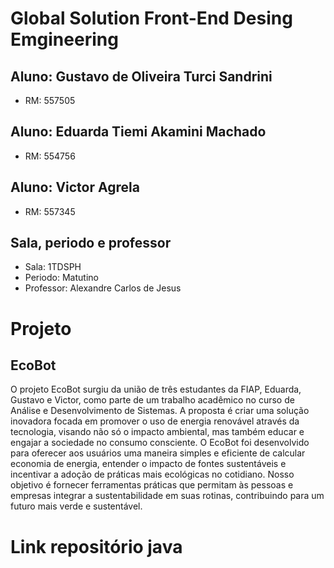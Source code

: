 # Global Solution Front-End Desing Emgineering

## Aluno: Gustavo de Oliveira Turci Sandrini
- RM: 557505
## Aluno: Eduarda Tiemi Akamini Machado
- RM: 554756
## Aluno: Victor Agrela
- RM: 557345
## Sala, periodo e professor
- Sala: 1TDSPH
- Periodo: Matutino
- Professor: Alexandre Carlos de Jesus


# Projeto
## EcoBot

O projeto EcoBot surgiu da união de três estudantes da FIAP, Eduarda, Gustavo e Victor, como parte de um trabalho acadêmico no curso de Análise e Desenvolvimento de Sistemas. A proposta é criar uma solução 
inovadora focada em promover o uso de energia renovável através da tecnologia, visando não só o impacto ambiental, mas também educar e engajar a sociedade no consumo consciente. O EcoBot foi desenvolvido para 
oferecer aos usuários uma maneira simples e eficiente de calcular economia de energia, entender o impacto de fontes sustentáveis e incentivar a adoção de práticas mais ecológicas no cotidiano. Nosso objetivo é 
fornecer ferramentas práticas que permitam às pessoas e empresas integrar a sustentabilidade em suas rotinas, contribuindo para um futuro mais verde e sustentável.

# Link repositório java

